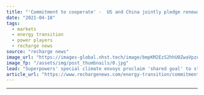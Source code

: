 ```yaml
---
title: "'Commitment to cooperate' -  US and China jointly pledge renewables-powered decarbonisation"
date: "2021-04-18"
tags: 
  - markets
  - energy transition
  - power players
  - recharge news
source: "recharge news"
image_url: "https://images-global.nhst.tech/image/bmpKM2EzS2hhU0ZwaVpzeUFNYWxJZkpqN3VFYkRyNHZHRVhvYmIwRlZOcz0=/nhst/binary/5598a5239edd9eb817a09774c36804cc"
image_fp: "/assets/img/post_thumbnails/0.jpg"
lead: "Superpowers' special climate envoys proclaim 'shared goal' to step up action to meet Paris climate targets and support developing nations' transition away from fossil fuel-based energy"
article_url: "https://www.rechargenews.com/energy-transition/commitment-to-cooperate-us-and-china-jointly-pledge-renewables-powered-decarbonisation/2-1-997358"
---
```


---
